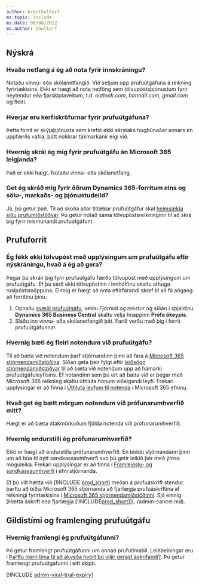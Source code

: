 ```yaml
---
author: brentholtorf
ms.topic: include
ms.date: 06/08/2022
ms.author: bholtorf
---
```

## Nýskrá

### Hvaða netfang á ég að nota fyrir innskráningu?

Notaðu vinnu- eða skólanetfangið. Við setjum upp prufuútgáfuna á reikning fyrirtækisins. Ekki er hægt að nota netföng sem tölvupóstsþjónustum fyrir neytendur eða fjarskiptaveitum, t.d. *outlook.com*, *hotmail.com*, *gmail.com* og fleiri.  

### Hverjar eru kerfiskröfurnar fyrir prufuútgáfuna?

Þetta forrit er skýjaþjónusta sem krefst ekki sérstaks hugbúnaðar annars en uppfærðs vafra, þótt nokkrar takmarkanir eigi við.  

### Hvernig skrái ég mig fyrir prufuútgáfu án Microsoft 365 leigjanda?

Það er ekki hægt. Notaðu vinnu- eða skólanetfang.

### Get ég skráð mig fyrir öðrum Dynamics 365-forritum eins og sölu-, markaðs- og þjónustudeild?

Já, þú getur það. Til að skoða allar tiltækar prufuútgáfur skal [heimsækja síðu prufumiðstöðvar](https://dynamics.microsoft.com/dynamics-365-free-trial). Þú getur notað sama tölvupóstsreikninginn til að skrá þig fyrir mismunandi prufuútgáfum.<!-- However, it is not possible to have multiple apps on the same trial site. Each trial will be on a different org and URL. The trial data won’t be shared across apps.-->

## Prufuforrit

### Ég fékk ekki tölvupóst með upplýsingum um prufuútgáfu eftir nýskráningu, hvað á ég að gera?

Þegar þú skráir þig fyrir prufuútgáfu færðu tölvupóst með upplýsingum um prufuútgáfu. Ef þú sérð ekki tölvupóstinn í innhólfinu skaltu athuga ruslpóstsmöppuna. Einnig er hægt að nota eftirfarandi skref til að fá aðgang að forritinu þínu:

1. Opnaðu [svæði prufuútgáfu](https://go.microsoft.com/fwlink/?linkid=847861), veldu *Fjármál og rekstur* og síðan í spjaldinu **Dynamics 365 Business Central** skaltu velja hnappinn **Prófa ókeypis**.  
2. Sláðu inn vinnu- eða skólanetfangið þitt. Farið verðu með þig í forrit prufuútgáfunnar.  

### Hvernig bæti ég fleiri notendum við prufuútgáfu?

Til að bæta við notendum þarf stjórnandinn þinn að fara á [Microsoft 365 stjórnendamiðstöðina](https://admin.microsoft.com). Síðan geta þeir fylgt eftir [leiðsögn stjórnendamiðstöðvar](/microsoft-365/admin/add-users/add-users) til að bæta við notendum upp að hámarki prufuútgáfuleyfisins. Ef notandinn sem þú ert að bæta við er þegar með Microsoft 365 reikning skaltu úthluta honum viðeigandi leyfi. Frekari upplýsingar er að finna í [Úthluta leyfum til notenda](/microsoft-365/admin/manage/assign-licenses-to-users) í Microsoft 365 efninu.

### Hvað get ég bætt mörgum notendum við prófunarumhverfið mitt?

Hægt er að bæta ótakmörkuðum fjölda notenda við prófunarumhverfið.

### Hvernig endurstilli ég prófunarumhverfið?

Ekki er hægt að endurstilla prófunarumhverfið. En biddu stjórnandann þinn um að búa til nýtt sandkassaumhverfi svo þú getir leikið þér með ýmsa möguleika. Frekari upplýsingar er að finna í [Framleiðslu- og sandkassaumhverfi](/dynamics365/business-central/dev-itpro/administration/environment-types) í efni stjórnanda.  

Ef þú vilt hætta við [!INCLUDE [prod_short](prod_short.md)] meðan á prufuáskrift stendur þarftu að biðja Microsoft 365 stjórnanda að fjarlægja prufuáskriftina af reikningi fyrirtækisins í [Microsoft 365 stjórnendamiðstöðinni](https://admin.microsoft.com/). Sjá einnig [Hætta áskrift eða fjarlægja [!INCLUDE[prod_short](prod_short.md)]](../admin-cancel.md).  

## Gildistími og framlenging prufuútgáfu

### Hvernig framlengi ég prufuútgáfunni?

Þú getur framlengt prufuútgáfunni um annað prufutímabil. Leiðbeiningar eru í [Þarftu meiri tíma til að ákveða hvort þú viljir gerast áskrifandi?](../admin-extend-trial.md). Þú getur framlengt prufuútgáfunni í eitt skipti.

[!INCLUDE [admin-viral-trial-expiry](admin-viral-trial-expiry.md)]

